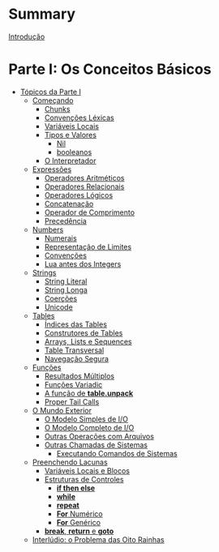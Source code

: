 # Summary

[Introdução](./introduction.md)

# Parte I: Os Conceitos Básicos

- [Tópicos da Parte I](./part_1/topics.md)
  - [Começando](./part_1/getting_started.md)
    - [Chunks]()
    - [Convenções Léxicas]()
    - [Variáveis Locais]()
    - [Tipos e Valores]()
      - [Nil]()
      - [booleanos]()
    - [O Interpretador]()
  - [Expressões]()
    - [Operadores Aritméticos]()
    - [Operadores Relacionais]()
    - [Operadores Lógicos]()
    - [Concatenação]()
    - [Operador de Comprimento]()
    - [Precedência]()
  - [Numbers]()
    - [Numerais]()
    - [Representação de Limites]()
    - [Convenções]()
    - [Lua antes dos Integers]()
  - [Strings]()
    - [String Literal]()
    - [String Longa]()
    - [Coerções]()
    - [Unicode]()
  - [Tables]()
    - [Índices das Tables]()
    - [Construtores de Tables]()
    - [Arrays, Lists e Sequences]()
    - [Table Transversal]()
    - [Navegação Segura]()
  - [Funções]()
    - [Resultados Múltiplos]()
    - [Funções Variadic]()
    - [A função de **table.unpack**]()
    - [Proper Tail Calls]()
  - [O Mundo Exterior]()
    - [O Modelo Simples de I/O]()
    - [O Modelo Completo de I/O]()
    - [Outras Operações com Arquivos]()
    - [Outras Chamadas de Sistemas]()
      - [Executando Comandos de Sistemas]()
  - [Preenchendo Lacunas]()
    - [Variáveis Locais e Blocos]()
    - [Estruturas de Controles]()
      - [**if then else**]()
      - [**while**]()
      - [**repeat**]()
      - [**For** Numérico]()
      - [**For** Genérico]()
    - [**break**, **return** e **goto**]()
  - [Interlúdio: o Problema das Oito Rainhas]()